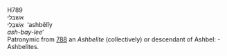 <body>
  <p>H789<br>  אשׁבּלי  <br> אַשׁבֵּלִי  ‎  ‘ashbêlı̂y  <br><i>ash-bay-lee‘ </i><br>Patronymic from <a href="h0788.htm">788</a>  an <i>Ashbelite</i> (collectively) or descendant of Ashbel: - Ashbelites.<br></p>
 </body>